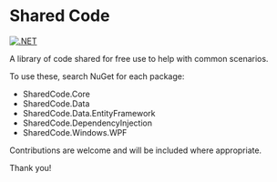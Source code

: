 # Shared Code
[![.NET](https://github.com/improvgroup/sharedcode/actions/workflows/dotnet.yml/badge.svg)](https://github.com/improvgroup/sharedcode/actions/workflows/dotnet.yml)

A library of code shared for free use to help with common scenarios.

To use these, search NuGet for each package:

 - SharedCode.Core
 - SharedCode.Data
 - SharedCode.Data.EntityFramework
 - SharedCode.DependencyInjection
 - SharedCode.Windows.WPF

Contributions are welcome and will be included where appropriate.

Thank you!
